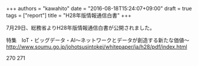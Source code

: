 +++
authors = "kawahito"
date = "2016-08-18T15:24:07+09:00"
draft = true
tags = ["report"]
title = "H28年版情報通信白書"
+++

7月29日、総務省よりH28年版情報通信白書が公開されました。

特集　IoT・ビッグデータ・AI～ネットワークとデータが創造する新たな価値～  
http://www.soumu.go.jp/johotsusintokei/whitepaper/ja/h28/pdf/index.html

270
271
